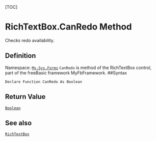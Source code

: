 [TOC]
# RichTextBox.CanRedo Method
Checks redo availability.
## Definition
Namespace: [`My.Sys.Forms`](My.Sys.Forms.md)
`CanRedo` is method of the RichTextBox control, part of the freeBasic framework MyFbFramework.
##Syntax
```freeBasic
Declare Function CanRedo As Boolean
```


## Return Value
[`Boolean`]("https://www.freebasic.net/wiki/KeyPgBoolean")
## See also
[`RichTextBox`](RichTextBox.md)
